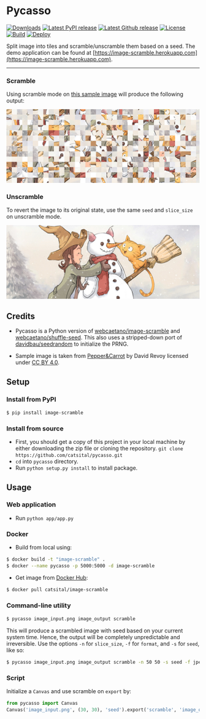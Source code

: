 # Pycasso

[![Downloads](https://pepy.tech/badge/image-scramble)](https://pepy.tech/project/image-scramble)
[![Latest PyPI release](https://badgen.net/pypi/v/image-scramble)](https://pypi.org/project/image-scramble/)
[![Latest Github release](https://badgen.net/github/release/catsital/pycasso)](https://github.com/catsital/pycasso/releases/latest)
[![License](https://badgen.net/github/license/catsital/pycasso)](https://github.com/catsital/pycasso/blob/main/LICENSE)
[![Build](https://github.com/catsital/pycasso/actions/workflows/python-package.yml/badge.svg)](https://github.com/catsital/pycasso/actions/workflows/python-package.yml)
[![Deploy](https://github.com/catsital/pycasso/actions/workflows/deploy-main.yml/badge.svg)](https://github.com/catsital/pycasso/actions/workflows/deploy-main.yml)

Split image into tiles and scramble/unscramble them based on a seed. The demo application can be found at [https://image-scramble.herokuapp.com](https://image-scramble.herokuapp.com).

---

### Scramble

Using scramble mode on [this sample image](./examples/en_Pepper-and-Carrot_by-David-Revoy_E05P01_p2.png) will produce the following output:

![example_scramble](./examples/v1.0.0/en_Pepper-and-Carrot_by-David-Revoy_E05P01_p2_v1.0.0-prng.png)

### Unscramble

To revert the image to its original state, use the same `seed` and `slice_size` on unscramble mode.

![example_unscramble](./examples/v1.0.0/en_Pepper-and-Carrot_by-David-Revoy_E05P01_p2_v1.0.0-prng-unscramble.png)

## Credits

* Pycasso is a Python version of [webcaetano/image-scramble](https://github.com/webcaetano/image-scramble) and [webcaetano/shuffle-seed](https://github.com/webcaetano/shuffle-seed). This also uses a stripped-down port of [davidbau/seedrandom](https://github.com/davidbau/seedrandom) to initialize the PRNG.

* Sample image is taken from [Pepper&Carrot](https://peppercarrot.com/) by David Revoy licensed under [CC BY 4.0](https://www.peppercarrot.com/en/license/index.html).

## Setup

### Install from PyPI

```bash
$ pip install image-scramble
```

### Install from source

*  First, you should get a copy of this project in your local machine by either downloading the zip file or cloning the repository. `git clone https://github.com/catsital/pycasso.git`
* `cd` into `pycasso` directory.
* Run `python setup.py install` to install package.

## Usage

### Web application

* Run `python app/app.py`

### Docker

* Build from local using:

```bash
$ docker build -t "image-scramble" .
$ docker --name pycasso -p 5000:5000 -d image-scramble
```

* Get image from [Docker Hub]('https://hub.docker.com/r/catsital/image-scramble'):

```bash
$ docker pull catsital/image-scramble
```

### Command-line utility

```bash
$ pycasso image_input.png image_output scramble
```

This will produce a scrambled image with seed based on your current system time. Hence, the output will be completely unpredictable and irreversible. Use the options `-n` for `slice_size`, `-f` for `format`, and `-s` for `seed`, like so:

```bash
$ pycasso image_input.png image_output scramble -n 50 50 -s seed -f jpeg
```

### Script

Initialize a `Canvas` and use scramble on `export` by:

```python
from pycasso import Canvas
Canvas('image_input.png', (30, 30), 'seed').export('scramble', 'image_output', 'jpeg')
```
